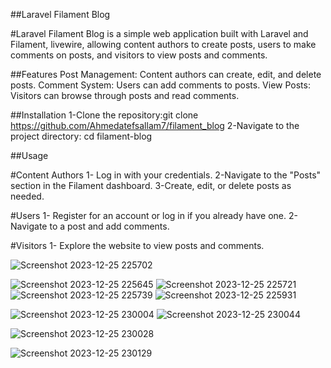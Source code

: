 ##Laravel Filament Blog

#Laravel Filament Blog is a simple web application built with Laravel and Filament, livewire, allowing content authors to create posts, users to make comments on posts, and visitors to view posts and comments.

##Features
Post Management: Content authors can create, edit, and delete posts.
Comment System: Users can add comments to posts.
View Posts: Visitors can browse through posts and read comments.

##Installation
1-Clone the repository:git clone https://github.com/Ahmedatefsallam7/filament_blog
2-Navigate to the project directory: cd filament-blog


##Usage

#Content Authors
1- Log in with your credentials.
2-Navigate to the "Posts" section in the Filament dashboard.
3-Create, edit, or delete posts as needed.

#Users
1- Register for an account or log in if you already have one.
2-Navigate to a post and add comments.

#Visitors
1- Explore the website to view posts and comments.

![Screenshot 2023-12-25 225702](https://github.com/Ahmedatefsallam7/filament_blog/assets/111317503/63eab59b-660e-4a9c-ba73-ed13569d9e2e)

![Screenshot 2023-12-25 225645](https://github.com/Ahmedatefsallam7/filament_blog/assets/111317503/d9f6bf43-02f5-43d5-b3a0-133bf7a51327)
![Screenshot 2023-12-25 225721](https://github.com/Ahmedatefsallam7/filament_blog/assets/111317503/f7973ca3-742e-4e21-bb79-3a72eb9c5dbf)
![Screenshot 2023-12-25 225739](https://github.com/Ahmedatefsallam7/filament_blog/assets/111317503/233fe04f-9bdb-4ddd-bfec-5c44eb621b0d)
![Screenshot 2023-12-25 225931](https://github.com/Ahmedatefsallam7/filament_blog/assets/111317503/b85e5678-4c25-4c7b-88ff-704e8d61d78b)

![Screenshot 2023-12-25 230004](https://github.com/Ahmedatefsallam7/filament_blog/assets/111317503/37147226-189d-444f-a343-2ec434297495)
![Screenshot 2023-12-25 230044](https://github.com/Ahmedatefsallam7/filament_blog/assets/111317503/e0f82e6e-008b-4a85-9dfb-8a32ff683ba9)

![Screenshot 2023-12-25 230028](https://github.com/Ahmedatefsallam7/filament_blog/assets/111317503/c7ea889e-ac65-43f1-ba0f-5b40fbc11380)

![Screenshot 2023-12-25 230129](https://github.com/Ahmedatefsallam7/filament_blog/assets/111317503/4184b4aa-68bb-4e7e-a46a-57799481f2cb)

